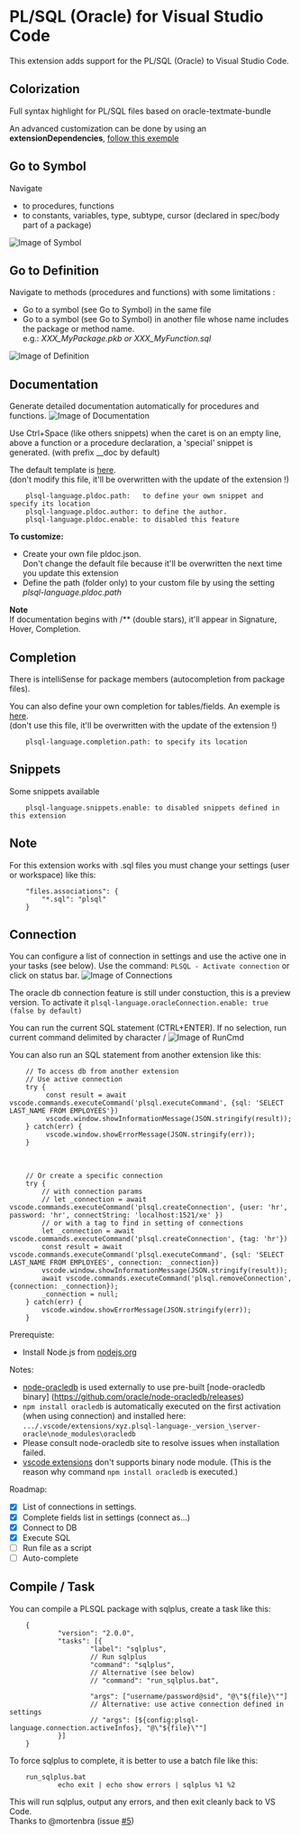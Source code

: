 # PL/SQL (Oracle) for Visual Studio Code

This extension adds support for the PL/SQL (Oracle) to Visual Studio Code.

## Colorization
Full syntax highlight for PL/SQL files based on oracle-textmate-bundle

An advanced customization can be done by using an **extensionDependencies**, [follow this exemple](plsql-language-custom/xyz.plsql-language-custom-0.0.1)

## Go to Symbol
Navigate
  - to procedures, functions
  - to constants, variables, type, subtype, cursor (declared in spec/body part of a package)

![Image of Symbol](images/DocumentSymbol.gif)

## Go to Definition
Navigate to methods (procedures and functions) with some limitations :
- Go to a symbol (see Go to Symbol) in the same file
- Go to a symbol (see Go to Symbol) in another file whose name includes the package or method name.
  <br />e.g.: *XXX_MyPackage.pkb or XXX_MyFunction.sql*

![Image of Definition](images/Definition.gif)

## Documentation
Generate detailed documentation automatically for procedures and functions.
![Image of Documentation](images/Documentation.gif)

Use Ctrl+Space (like others snippets) when the caret is on an empty line,
above a function or a procedure declaration, a 'special' snippet is generated.
(with prefix __doc by default)

The default template is [here](snippets/pldoc.json).<br />
(don't modify this file, it'll be overwritten with the update of the extension !)<br />

        plsql-language.pldoc.path:   to define your own snippet and specify its location
        plsql-language.pldoc.author: to define the author.
        plsql-language.pldoc.enable: to disabled this feature

**To customize:**<br>
 - Create your own file pldoc.json.<br>
   Don't change the default file because it'll be overwritten the next time you update this extension
 - Define the path (folder only) to your custom file by using the setting *plsql-language.pldoc.path*

**Note**<br>
If documentation begins with /** (double stars), it'll appear in Signature, Hover, Completion.

## Completion
There is intelliSense for package members (autocompletion from package files).

You can also define your own completion for tables/fields.
An exemple is [here](snippets/plsql.completion.json).<br />
(don't use this file, it'll be overwritten with the update of the extension !)<br />

        plsql-language.completion.path: to specify its location

## Snippets
Some snippets available

        plsql-language.snippets.enable: to disabled snippets defined in this extension

## Note
For this extension works with .sql files you must change your settings (user or workspace) like this:

        "files.associations": {
           	"*.sql": "plsql"
        }

## Connection
You can configure a list of connection in settings and use the active one in your tasks (see below).
Use the command: `PLSQL - Activate connection` or click on status bar.
        ![Image of Connections](images/Connections.gif)

The oracle db connection feature is still under constuction, this is a preview version.
To activate it
        `plsql-language.oracleConnection.enable: true (false by default)`

You can run the current SQL statement (CTRL+ENTER).
If no selection, run current command delimited by character /
        ![Image of RunCmd](images/RunCmd.gif)

You can also run an SQL statement from another extension like this:

        // To access db from another extension
        // Use active connection
        try {
             const result = await vscode.commands.executeCommand('plsql.executeCommand', {sql: 'SELECT LAST_NAME FROM EMPLOYEES'})
             vscode.window.showInformationMessage(JSON.stringify(result));
        } catch(err) {
             vscode.window.showErrorMessage(JSON.stringify(err));
        }
<BR>

        // Or create a specific connection
        try {
            // with connection params
            // let _connection = await vscode.commands.executeCommand('plsql.createConnection', {user: 'hr', password: 'hr', connectString: 'localhost:1521/xe' })
            // or with a tag to find in setting of connections
            let _connection = await vscode.commands.executeCommand('plsql.createConnection', {tag: 'hr'})
            const result = await vscode.commands.executeCommand('plsql.executeCommand', {sql: 'SELECT LAST_NAME FROM EMPLOYEES', connection: _connection})
            vscode.window.showInformationMessage(JSON.stringify(result));
            await vscode.commands.executeCommand('plsql.removeConnection', {connection: _connection});
            _connection = null;
        } catch(err) {
            vscode.window.showErrorMessage(JSON.stringify(err));
        }

Prerequiste:
- Install Node.js from [nodejs.org](https://nodejs.org)

Notes:
- [node-oracledb](https://oracle.github.io/node-oracledb) is used externally to use pre-built [node-oracledb binary]
(https://github.com/oracle/node-oracledb/releases)
- `npm install oracledb` is automatically executed on the first activation (when using connection) and installed here:
        `.../.vscode/extensions/xyz.plsql-language-_version_\server-oracle\node_modules\oracledb`
- Please consult node-oracledb site to resolve issues when installation failed.
- [vscode extensions](https://code.visualstudio.com/docs/extensionAPI/patterns-and-principles#_can-i-use-native-nodejs-modules-with-my-extension)
don't supports binary node module. (This is the reason why command `npm install oracledb` is executed.)

Roadmap:
- [X] List of connections in settings.
- [X] Complete fields list in settings (connect as...)
- [X] Connect to DB
- [X] Execute SQL
- [ ] Run file as a script
- [ ] Auto-complete

## Compile / Task
You can compile a PLSQL package with sqlplus, create a task like this:

        {
                "version": "2.0.0",
                "tasks": [{
                        "label": "sqlplus",
                        // Run sqlplus
                        "command": "sqlplus",
                        // Alternative (see below)
                        // "command": "run_sqlplus.bat",

                        "args": ["username/password@sid", "@\"${file}\""]
                        // Alternative: use active connection defined in settings
                        // "args": [${config:plsql-language.connection.activeInfos}, "@\"${file}\""]
                }]
        }

To force sqlplus to complete, it is better to use a batch file like this:

        run_sqlplus.bat
                echo exit | echo show errors | sqlplus %1 %2

This will run sqlplus, output any errors, and then exit cleanly back to VS Code.<br />
Thanks to @mortenbra (issue [#5](https://github.com/zabel-xyz/plsql-language/issues/5))
